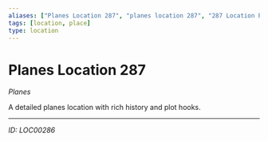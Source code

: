 ```yaml
---
aliases: ["Planes Location 287", "planes location 287", "287 Location Planes"]
tags: [location, place]
type: location
---
```


# Planes Location 287

*Planes*

A detailed planes location with rich history and plot hooks.

---
*ID: LOC00286*